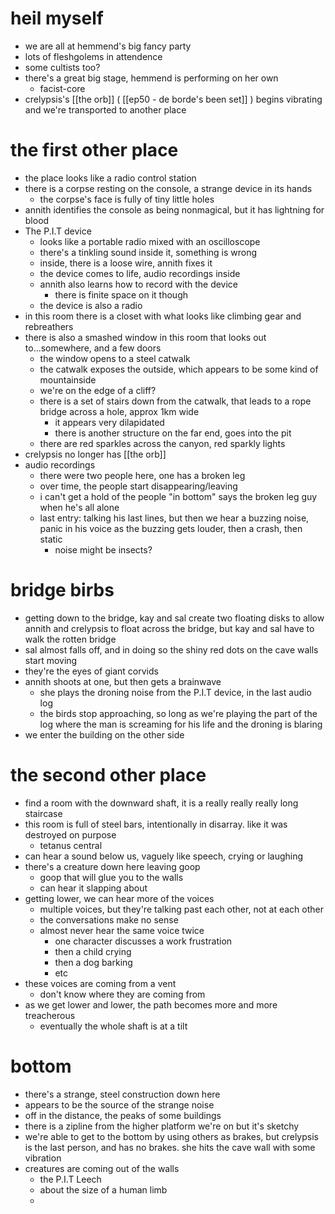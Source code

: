 # heil myself
- we are all at hemmend's big fancy party
- lots of fleshgolems in attendence
- some cultists too?
- there's a great big stage, hemmend is performing on her own
	- facist-core
- crelypsis's [[the orb]] ( [[ep50 - de borde's been set]] ) begins vibrating and we're transported to another place
# the first other place
- the place looks like a radio control station
- there is a corpse resting on the console, a strange device in its hands
	- the corpse's face is fully of tiny little holes
- annith identifies the console as being nonmagical, but it has lightning for blood
- The P.I.T device
	- looks like a portable radio mixed with an oscilloscope
	- there's a tinkling sound inside it, something is wrong
	- inside, there is a loose wire, annith fixes it
	- the device comes to life, audio recordings inside
	- annith also learns how to record with the device
		- there is finite space on it though
	- the device is also a radio
- in this room there is a closet with what looks like climbing gear and rebreathers
- there is also a smashed window in this room that looks out to...somewhere, and a few doors
	- the window opens to a steel catwalk
	- the catwalk exposes the outside, which appears to be some kind of mountainside
	- we're on the edge of a cliff?
	- there is a set of stairs down from the catwalk, that leads to a rope bridge across a hole, approx 1km wide
		- it appears very dilapidated
		- there is another structure on the far end, goes into the pit
	- there are red sparkles across the canyon, red sparkly lights
- crelypsis no longer has [[the orb]]
- audio recordings
	- there were two people here, one has a broken leg
	- over time, the people start disappearing/leaving
	- i can't get a hold of the people "in bottom" says the broken leg guy when he's all alone
	- last entry: talking his last lines, but then we hear a buzzing noise, panic in his voice as the buzzing gets louder, then a crash, then static
		- noise might be insects?
# bridge birbs
- getting down to the bridge, kay and sal create two floating disks to allow annith and crelypsis to float across the bridge, but kay and sal have to walk the rotten bridge
- sal almost falls off, and in doing so the shiny red dots on the cave walls start moving
- they're the eyes of giant corvids
- annith shoots at one, but then gets a brainwave
	- she plays the droning noise from the P.I.T device, in the last audio log
	- the birds stop approaching, so long as we're playing the part of the log where the man is screaming for his life and the droning is blaring
- we enter the building on the other side
# the second other place
- find a room with the downward shaft, it is a really really really long staircase
- this room is full of steel bars, intentionally in disarray. like it was destroyed on purpose
	- tetanus central
- can hear a sound below us, vaguely like speech, crying or laughing
- there's a creature down here leaving goop
	- goop that will glue you to the walls
	- can hear it slapping about
- getting lower, we can hear more of the voices
	- multiple voices, but they're talking past each other, not at each other
	- the conversations make no sense
	- almost never hear the same voice twice
		- one character discusses a work frustration
		- then a child crying
		- then a dog barking
		- etc
- these voices are coming from a vent
	- don't know where they are coming from
- as we get lower and lower, the path becomes more and more treacherous 
	- eventually the whole shaft is at a tilt

# bottom
- there's a strange, steel construction down here
- appears to be the source of the strange noise
- off in the distance, the peaks of some buildings
- there is a zipline from the higher platform we're on but it's sketchy
- we're able to get to the bottom by using others as brakes, but crelypsis is the last person, and has no brakes. she hits the cave wall with some vibration
- creatures are coming out of the walls
	- the P.I.T Leech
	- about the size of a human limb
	- 